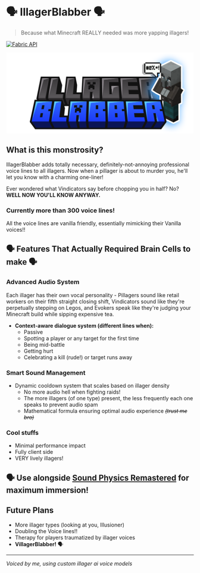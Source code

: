 # 🗣️ IllagerBlabber 🗣️

> Because what Minecraft REALLY needed was more yapping illagers! 

[![Fabric API](https://img.shields.io/badge/Fabric%20API-Required-brightgreen)](https://fabricmc.net/)

<p align="center">
  <img src="src/main/resources/assets/illagerblabber/illagerblabbertitle2.png">
</p>

## What is this monstrosity?

IllagerBlabber adds totally necessary, definitely-not-annoying professional voice lines to all illagers. 
Now when a pillager is about to murder you, he'll let you know with a charming one-liner!

Ever wondered what Vindicators say before chopping you in half? No? **WELL NOW YOU'LL KNOW ANYWAY.**

### Currently more than 300 voice lines!
All the voice lines are vanilla friendly, essentially mimicking their Vanilla voices!!

##  🗣️ Features That Actually Required Brain Cells to make 🗣️

### Advanced Audio System

Each illager has their own vocal personality - Pillagers sound like retail workers on their fifth straight closing shift, Vindicators sound like they're perpetually stepping on Legos, and Evokers speak like they're judging your Minecraft build while sipping expensive tea.

- **Context-aware dialogue system (different lines when):**
    - Passive
    - Spotting a player or any target for the first time
    - Being mid-battle
    - Getting hurt
    - Celebrating a kill (rude!) or target runs away

### Smart Sound Management
- Dynamic cooldown system that scales based on illager density
    - No more audio hell when fighting raids!
    - The more illagers (of one type) present, the less frequently each one speaks to prevent audio spam
    - Mathematical formula ensuring optimal audio experience ~~_(trust me bro)_~~

### Cool stuffs
- Minimal performance impact
- Fully client side
- VERY lively illagers!

## 🗣️ Use alongside [Sound Physics Remastered](https://modrinth.com/mod/sound-physics-remastered) for maximum immersion!

## Future Plans

- More illager types (looking at you, Illusioner)
- Doubling the Voice lines!!
- Therapy for players traumatized by illager voices
- **VillagerBlabber!** 🗣️




---

*Voiced by me, using custom illager ai voice models*
